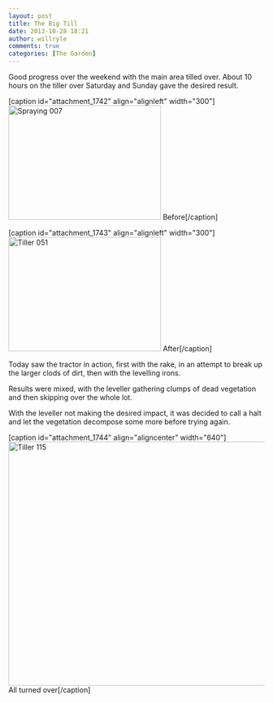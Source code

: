 ```yaml
---
layout: post
title: The Big Till
date: 2013-10-28 18:21
author: willryle
comments: true
categories: [The Garden]
---
```

Good progress over the weekend with the main area tilled over. About 10 hours on the tiller over Saturday and Sunday gave the desired result.

<!--more-->

[caption id="attachment_1742" align="alignleft" width="300"]<a href="http://willryle.files.wordpress.com/2013/10/spraying-007.jpg" target="_blank"><img class="size-medium wp-image-1742" alt="Spraying 007" src="http://willryle.files.wordpress.com/2013/10/spraying-007.jpg?w=300" width="300" height="225" /></a> Before[/caption]

[caption id="attachment_1743" align="alignleft" width="300"]<a href="http://willryle.files.wordpress.com/2013/10/tiller-051.jpg" target="_blank"><img class="size-medium wp-image-1743" alt="Tiller 051" src="http://willryle.files.wordpress.com/2013/10/tiller-051.jpg?w=300" width="300" height="225" /></a> After[/caption]

Today saw the tractor in action, first with the rake, in an attempt to break up the larger clods of dirt, then with the levelling irons.

Results were mixed, with the leveller gathering clumps of dead vegetation and then skipping over the whole lot.

With the leveller not making the desired impact, it was decided to call a halt and let the vegetation decompose some more before trying again.

[caption id="attachment_1744" align="aligncenter" width="640"]<a href="http://willryle.files.wordpress.com/2013/10/tiller-115.jpg" target="_blank"><img class="size-large wp-image-1744" alt="Tiller 115" src="http://willryle.files.wordpress.com/2013/10/tiller-115.jpg?w=640" width="640" height="480" /></a> All turned over[/caption]
<p style="text-align:center;"></p>
